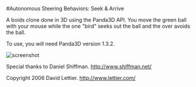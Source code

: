 #Autonomous Steering Behaviors: Seek & Arrive

A boids clone done in 3D using the Panda3D API. You move the green ball with your mouse while the one "bird" 
seeks out the ball and the over avoids the ball.

To use, you will need Panda3D version 1.3.2.

![screenshot](http://img246.imageshack.us/img246/7656/boidpp6.jpg)

Special thanks to Daniel Shiffman. http://www.shiffman.net/               

Copyright 2006 David Lettier. http://www.lettier.com/ 
